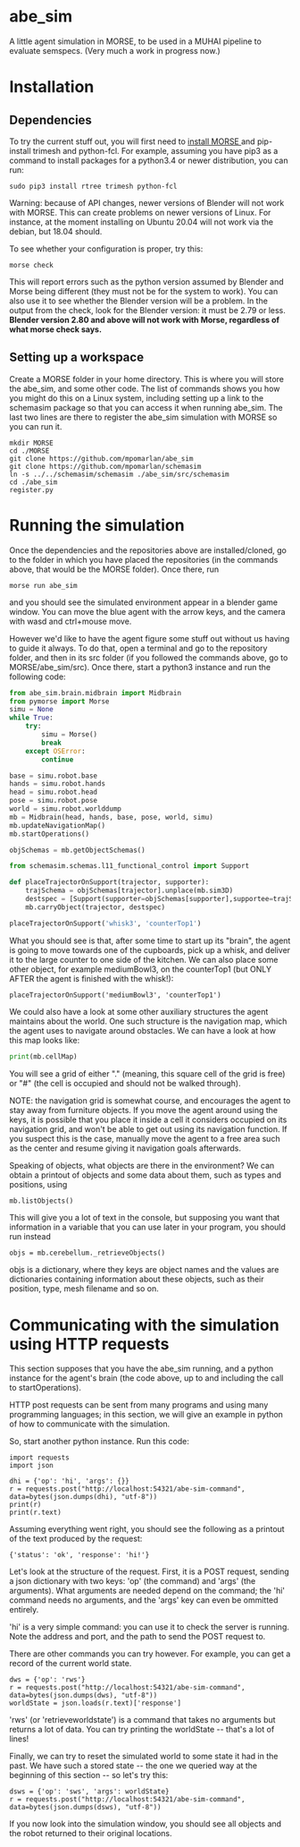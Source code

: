 # abe_sim
A little agent simulation in MORSE, to be used in a MUHAI pipeline to evaluate semspecs. (Very much a work in progress now.)

# Installation

## Dependencies

To try the current stuff out, you will first need to [install MORSE ](https://www.openrobots.org/morse/doc/stable/user/installation.html) and pip-install trimesh and python-fcl. For example, assuming you have pip3 as a command to install packages for a python3.4 or newer distribution, you can run:

```
sudo pip3 install rtree trimesh python-fcl
```

Warning: because of API changes, newer versions of Blender will not work with MORSE. This can create problems on newer versions of Linux. For instance, at the moment installing on Ubuntu 20.04 will not work via the debian, but 18.04 should.

To see whether your configuration is proper, try this:

```
morse check
```

This will report errors such as the python version assumed by Blender and Morse being different (they must not be for the system to work). You can also use it to see whether the Blender version will be a problem. In the output from the check, look for the Blender version: it must be 2.79 or less. **Blender version 2.80 and above will not work with Morse, regardless of what morse check says.**

## Setting up a workspace

Create a MORSE folder in your home directory. This is where you will store the abe_sim, and some other code. The list of commands shows you how you might do this on a Linux system, including setting up a link to the schemasim package so that you can access it when running abe_sim. The last two lines are there to register the abe_sim simulation with MORSE so you can run it.

```
mkdir MORSE
cd ./MORSE
git clone https://github.com/mpomarlan/abe_sim
git clone https://github.com/mpomarlan/schemasim
ln -s ../../schemasim/schemasim ./abe_sim/src/schemasim
cd ./abe_sim
register.py
```

# Running the simulation

Once the dependencies and the repositories above are installed/cloned, go to the folder in which you have placed the repositories (in the commands above, that would be the MORSE folder). Once there, run

```
morse run abe_sim
```

and you should see the simulated environment appear in a blender game window. You can move the blue agent with the arrow keys, and the camera with wasd and ctrl+mouse move.

However we'd like to have the agent figure some stuff out without us having to guide it always. To do that, open a terminal and go to the repository folder, and then in its src folder (if you followed the commands above, go to MORSE/abe_sim/src). Once there, start a python3 instance and run the following code:

```python
from abe_sim.brain.midbrain import Midbrain
from pymorse import Morse
simu = None
while True:
    try:
        simu = Morse()
        break
    except OSError:
        continue

base = simu.robot.base
hands = simu.robot.hands
head = simu.robot.head
pose = simu.robot.pose
world = simu.robot.worlddump
mb = Midbrain(head, hands, base, pose, world, simu)
mb.updateNavigationMap()
mb.startOperations()

objSchemas = mb.getObjectSchemas()

from schemasim.schemas.l11_functional_control import Support

def placeTrajectorOnSupport(trajector, supporter):
    trajSchema = objSchemas[trajector].unplace(mb.sim3D)
    destspec = [Support(supporter=objSchemas[supporter],supportee=trajSchema), trajSchema]
    mb.carryObject(trajector, destspec)

placeTrajectorOnSupport('whisk3', 'counterTop1')
```

What you should see is that, after some time to start up its "brain", the agent is going to move towards one of the cupboards, pick up a whisk, and deliver it to the large counter to one side of the kitchen. We can also place some other object, for example mediumBowl3, on the counterTop1 (but ONLY AFTER the agent is finished with the whisk!):

```
placeTrajectorOnSupport('mediumBowl3', 'counterTop1')
```

We could also have a look at some other auxiliary structures the agent maintains about the world. One such structure is the navigation map, which the agent uses to navigate around obstacles. We can have a look at how this map looks like:

```python
print(mb.cellMap)
```

You will see a grid of either "." (meaning, this square cell of the grid is free) or "#" (the cell is occupied and should not be walked through).

NOTE: the navigation grid is somewhat course, and encourages the agent to stay away from furniture objects. If you move the agent around using the keys, it is possible that you place it inside a cell it considers occupied on its navigation grid, and won't be able to get out using its navigation function. If you suspect this is the case, manually move the agent to a free area such as the center and resume giving it navigation goals afterwards.

Speaking of objects, what objects are there in the environment? We can obtain a printout of objects and some data about them, such as types and positions, using

```python
mb.listObjects()
```

This will give you a lot of text in the console, but supposing you want that information in a variable that you can use later in your program, you should run instead

```
objs = mb.cerebellum._retrieveObjects()
```

objs is a dictionary, where they keys are object names and the values are dictionaries containing information about these objects, such as their position, type, mesh filename and so on.

# Communicating with the simulation using HTTP requests

This section supposes that you have the abe_sim running, and a python instance for the agent's brain (the code above, up to and including the call to startOperations).

HTTP post requests can be sent from many programs and using many programming languages; in this section, we will give an example in python of how to communicate with the simulation.

So, start another python instance. Run this code:

```
import requests
import json

dhi = {'op': 'hi', 'args': {}}
r = requests.post("http://localhost:54321/abe-sim-command", data=bytes(json.dumps(dhi), "utf-8"))
print(r)
print(r.text)
```

Assuming everything went right, you should see the following as a printout of the text produced by the request:

```
{'status': 'ok', 'response': 'hi!'}
```

Let's look at the structure of the request. First, it is a POST request, sending a json dictionary with two keys: 'op' (the command) and 'args' (the arguments). What arguments are needed depend on the command; the 'hi' command needs no arguments, and the 'args' key can even be ommitted entirely.

'hi' is a very simple command: you can use it to check the server is running. Note the address and port, and the path to send the POST request to.

There are other commands you can try however. For example, you can get a record of the current world state.

```
dws = {'op': 'rws'}
r = requests.post("http://localhost:54321/abe-sim-command", data=bytes(json.dumps(dws), "utf-8"))
worldState = json.loads(r.text)['response']
```

'rws' (or 'retrieveworldstate') is a command that takes no arguments but returns a lot of data. You can try printing the worldState -- that's a lot of lines!

<!-- Another interesting command is to tell the robot to put an object on another. We'll try to do this with one of the "butter" clumps in the scene. These are made of particles which will try to stick to each other, stronger if they are cold, less so if they are hot. You can see what happens when you try to manipulate the clumps with the robot. But first we need to figure out what names these clumps have (because of how they are made up, i.e., because which particles are in which clump may change, these names will change):

```
objs = worldState['world-state']
butterNames = [x for x in objs.keys() if ('props' in objs[x]) and ('type' in objs[x]['props']) and ("['Butter']" == objs[x]['props']['type'])]
for n in butterNames:
    print(n, objs[n]["props"]["temperature"])
```

The code above is selecting which objects in the scene are of type butter, and then prints the temperatures of each of these objects. Let's say that 'ButterParticle.007' is the name of one of the butter clumps, then we could use

```
dpo = {'op': 'placeon', 'args': {'object': 'ButterParticle.007', 'destination': 'table.002'}}
r = requests.post("http://localhost:54321/abe-sim-command", data=bytes(json.dumps(dpo), "utf-8"))
```

to have the robot place the butter on one of the tables. Try this on both clumps -- they will behave very differently! -->

Finally, we can try to reset the simulated world to some state it had in the past. We have such a stored state -- the one we queried way at the beginning of this section -- so let's try this:

```
dsws = {'op': 'sws', 'args': worldState}
r = requests.post("http://localhost:54321/abe-sim-command", data=bytes(json.dumps(dsws), "utf-8"))
```

If you now look into the simulation window, you should see all objects and the robot returned to their original locations.
